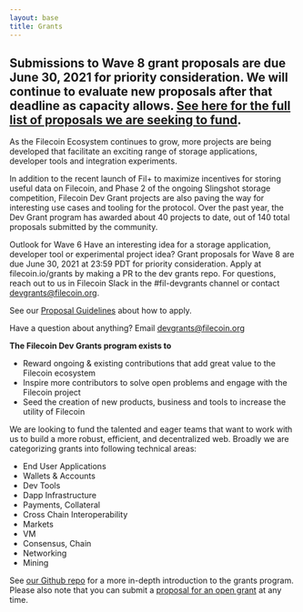 ```yaml
---
layout: base
title: Grants
---
```


## Submissions to Wave 8 grant proposals are due June 30, 2021 for priority consideration. We will continue to evaluate new proposals after that deadline as capacity allows. [See here for the full list of proposals we are seeking to fund](https://github.com/filecoin-project/devgrants#submit-a-proposal-for-open-grants). 

As the Filecoin Ecosystem continues to grow, more projects are being developed that facilitate an exciting range of storage applications, developer tools and integration experiments.

In addition to the recent launch of Fil+ to maximize incentives for storing useful data on Filecoin, and Phase 2 of the ongoing Slingshot storage competition, Filecoin Dev Grant projects are also paving the way for interesting use cases and tooling for the protocol. Over the past year, the Dev Grant program has awarded about 40 projects to date, out of 140 total proposals submitted by the community.

Outlook for Wave 6
Have an interesting idea for a storage application, developer tool or experimental project idea? Grant proposals for Wave 8 are due June 30, 2021 at 23:59 PDT for priority consideration. Apply at filecoin.io/grants by making a PR to the dev grants repo. For questions, reach out to us in Filecoin Slack in the #fil-devgrants channel or contact devgrants@filecoin.org.

See our [Proposal Guidelines](https://github.com/filecoin-project/devgrants/blob/master/rfps/new-wave-8-rfps.md#proposal-guidelines) about how to apply.

Have a question about anything? Email devgrants@filecoin.org

**The Filecoin Dev Grants program exists to**

-   Reward ongoing & existing contributions that add great value to the Filecoin ecosystem
-   Inspire more contributors to solve open problems and engage with the Filecoin project
-   Seed the creation of new products, business and tools to increase the utility of Filecoin

We are looking to fund the talented and eager teams that want to work with us to build a more robust, efficient, and decentralized web. Broadly we are categorizing grants into following technical areas:

-   End User Applications
-   Wallets & Accounts
-   Dev Tools
-   Dapp Infrastructure
-   Payments, Collateral 
-   Cross Chain Interoperability
-   Markets
-   VM
-   Consensus, Chain
-   Networking
-   Mining

See [our Github repo](https://github.com/filecoin-project/devgrants) for a more in-depth introduction to the grants program. Please also note that you can submit a [proposal for an open grant](https://github.com/filecoin-project/devgrants#submit-a-proposal-for-open-grants) at any time. 
